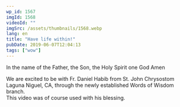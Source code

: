```yaml
---
wp_id: 1567
imgId: 1568
videoId: ""
imgSrc: /assets/thumbnails/1568.webp
lang: en
title: "Have life within!"
pubDate: 2019-06-07T12:04:13
tags: ["wow"]
---
```


<p>In the name of the Father, the Son, the Holy Spirit one God Amen</p>
<p>We are excited to be with Fr. Daniel Habib from St. John Chrysostom Laguna Niguel, CA, through the newly established Words of Wisdom branch.<br />
This video was of course used with his blessing.</p>
